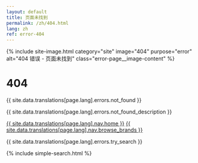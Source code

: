 ```yaml
---
layout: default
title: 页面未找到
permalink: /zh/404.html
lang: zh
ref: error-404
---
```


<div class="panel panel--light">
  <div class="panel__content">
    <div class="error-page">
      <div class="error-page__image">
        {% include site-image.html 
           category="site"
           image="404" 
           purpose="error"
           alt="404 错误 - 页面未找到" 
           class="error-page__image-content" %}
      </div>
      <h1 class="error-page__title">404</h1>
      <p class="error-page__message">{{ site.data.translations[page.lang].errors.not_found }}</p>
      <p class="error-page__description">{{ site.data.translations[page.lang].errors.not_found_description }}</p>
      <div class="error-page__actions">
        <a href="/{{ page.lang }}/" class="btn btn--primary">{{ site.data.translations[page.lang].nav.home }}</a>
        <a href="/{{ page.lang }}/brands/" class="btn btn--outline">{{ site.data.translations[page.lang].nav.browse_brands }}</a>
      </div>
    </div>
  </div>
</div>

<!-- Chinese 404 Page Simple Search -->
<div class="error-page__search">
  <p class="error-page__search-text">{{ site.data.translations[page.lang].errors.try_search }}</p>
  {% include simple-search.html %}
</div>